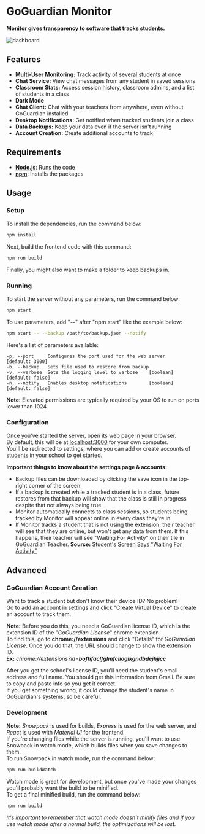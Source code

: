 # GoGuardian Monitor

**Monitor gives transparency to software that tracks students.**

![dashboard](https://user-images.githubusercontent.com/37093293/119205564-27a8d400-ba5e-11eb-9a1d-9b9ac6a5fd86.png)

## Features
* **Multi-User Monitoring:** Track activity of several students at once
* **Chat Service:** View chat messages from any student in saved sessions
* **Classroom Stats:** Access session history, classroom admins, and a list of students in a class
* **Dark Mode**
* **Chat Client:** Chat with your teachers from anywhere, even without GoGuardian installed
* **Desktop Notifications:** Get notified when tracked students join a class
* **Data Backups:** Keep your data even if the server isn't running
* **Account Creation:** Create additional accounts to track

## Requirements
* **[Node.js](https://nodejs.org)**: Runs the code  
* **[npm](https://npmjs.com)**: Installs the packages  

## Usage
### Setup
To install the dependencies, run the command below:
```bash
npm install
```
Next, build the frontend code with this command:
```bash
npm run build
```
Finally, you might also want to make a folder to keep backups in.

### Running
To start the server without any parameters, run the command below:
```bash
npm start
```
To use parameters, add "**--**" after "npm start" like the example below:
```bash
npm start -- --backup /path/to/backup.json --notify
```
Here's a list of parameters available:
```
-p, --port     Configures the port used for the web server     [default: 3000]
-b, --backup   Sets file used to restore from backup
-v, --verbose  Sets the logging level to verbose    [boolean] [default: false]
-n, --notify   Enables desktop notifications        [boolean] [default: false]
```
**Note:** Elevated permissions are typically required by your OS to run on ports lower than 1024

### Configuration
Once you've started the server, open its web page in your browser.  
By default, this will be at [localhost:3000](http://localhost:3000/) for your own computer.  
You'll be redirected to settings, where you can add or create accounts of students in your school to get started.

**Important things to know about the settings page & accounts:**
* Backup files can be downloaded by clicking the save icon in the top-right corner of the screen
* If a backup is created while a tracked student is in a class, future restores from that backup will show that the class is still in progress despite that not always being true.
* Monitor automatically connects to class sessions, so students being tracked by Monitor will appear online in every class they're in.
* If Monitor tracks a student that is not using the extension, their teacher will see that they are online, but won't get any data from them. If this happens, their teacher will see "Waiting For Activity" on their tile in GoGuardian Teacher. **Source:** [Student's Screen Says "Waiting For Activity"](https://support.goguardian.com/s/article/Students-Screen-Says-Waiting-For-Activity-1630104942037)

## Advanced
### GoGuardian Account Creation
Want to track a student but don't know their device ID? No problem!  
Go to add an account in settings and click "Create Virtual Device" to create an account to track them.  

**Note:** Before you do this, you need a GoGuardian license ID, which is the extension ID of the "*GoGuardian License*" chrome extension.  
To find this, go to **chrome://extensions** and click "Details" for *GoGuardian License*. Once you do that, the URL should change to show the extension ID.  
**Ex:** *chrome://extensions?id=__bofhfaclfglmfciiogikgndbdejhjjcc__*

After you get the school's license ID, you'll need the student's email address and full name.
You should get this information from Gmail. Be sure to copy and paste info so you get it correct.  
If you get something wrong, it could change the student's name in GoGuardian's systems, so be careful.

### Development
**Note:** *Snowpack* is used for builds, *Express* is used for the web server, and *React* is used with *Material UI* for the frontend.  
If you're changing files while the server is running, you'll want to use Snowpack in watch mode, which builds files when you save changes to them.  
To run Snowpack in watch mode, run the command below:
```bash
npm run buildWatch
```
Watch mode is great for development, but once you've made your changes you'll probably want the build to be minified.  
To get a final minified build, run the command below:
```bash
npm run build
```
*It's important to remember that watch mode doesn't minify files and if you use watch mode after a normal build, the optimizations will be lost.*
